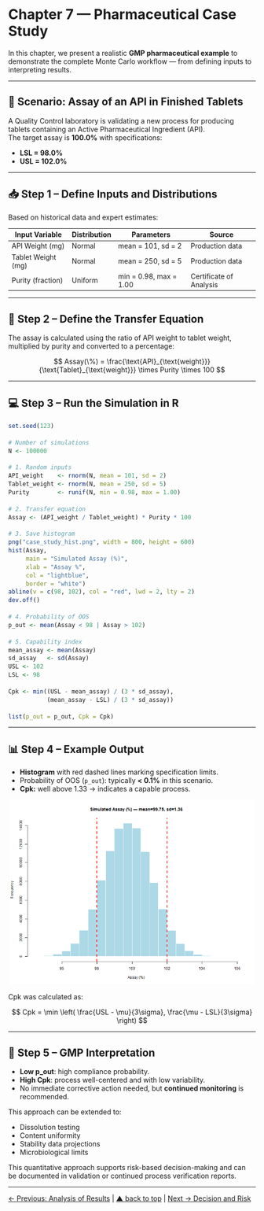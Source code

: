 # Chapter 7 — Pharmaceutical Case Study

In this chapter, we present a realistic **GMP pharmaceutical example** to demonstrate the complete Monte Carlo workflow — from defining inputs to interpreting results.

---

## 💊 Scenario: Assay of an API in Finished Tablets

A Quality Control laboratory is validating a new process for producing tablets containing an Active Pharmaceutical Ingredient (API).  
The target assay is **100.0%** with specifications:  
- **LSL = 98.0%**  
- **USL = 102.0%**

---

## 📥 Step 1 – Define Inputs and Distributions

Based on historical data and expert estimates:

| Input Variable    | Distribution  | Parameters                  | Source                  |
|-------------------|--------------|-----------------------------|-------------------------|
| API Weight (mg)   | Normal       | mean = 101, sd = 2           | Production data         |
| Tablet Weight (mg)| Normal       | mean = 250, sd = 5           | Production data         |
| Purity (fraction) | Uniform      | min = 0.98, max = 1.00        | Certificate of Analysis |

---

## 🔗 Step 2 – Define the Transfer Equation

The assay is calculated using the ratio of API weight to tablet weight, multiplied by purity and converted to a percentage:

$$
Assay(\%) = \frac{\text{API}_{\text{weight}}}{\text{Tablet}_{\text{weight}}} \times Purity \times 100
$$

---

## 💻 Step 3 – Run the Simulation in R

```r
set.seed(123)

# Number of simulations
N <- 100000

# 1. Random inputs
API_weight    <- rnorm(N, mean = 101, sd = 2)
Tablet_weight <- rnorm(N, mean = 250, sd = 5)
Purity        <- runif(N, min = 0.98, max = 1.00)

# 2. Transfer equation
Assay <- (API_weight / Tablet_weight) * Purity * 100

# 3. Save histogram
png("case_study_hist.png", width = 800, height = 600)
hist(Assay,
     main = "Simulated Assay (%)",
     xlab = "Assay %",
     col = "lightblue",
     border = "white")
abline(v = c(98, 102), col = "red", lwd = 2, lty = 2)
dev.off()

# 4. Probability of OOS
p_out <- mean(Assay < 98 | Assay > 102)

# 5. Capability index
mean_assay <- mean(Assay)
sd_assay   <- sd(Assay)
USL <- 102
LSL <- 98

Cpk <- min((USL - mean_assay) / (3 * sd_assay),
           (mean_assay - LSL) / (3 * sd_assay))

list(p_out = p_out, Cpk = Cpk)
```

---

## 📊 Step 4 – Example Output

- **Histogram** with red dashed lines marking specification limits.
- Probability of OOS (`p_out`): typically **< 0.1%** in this scenario.
- **Cpk:** well above 1.33 → indicates a capable process.

<p align="center"> <img src="images/case_study_hist.png" alt="Case Study Histogram" width="500"> </p>

Cpk was calculated as:

$$
Cpk = \min \left( \frac{USL - \mu}{3\sigma}, \frac{\mu - LSL}{3\sigma} \right)
$$

---

## 📌 Step 5 – GMP Interpretation
- **Low p_out**: high compliance probability.
- **High Cpk**: process well-centered and with low variability.
- No immediate corrective action needed, but **continued monitoring** is recommended.

This approach can be extended to:
- Dissolution testing
- Content uniformity
- Stability data projections
- Microbiological limits

This quantitative approach supports risk-based decision-making and can be documented in validation or continued process verification reports.

---
[← Previous: Analysis of Results](chapter06_analysis.md) | [▲ back to top](../#table-of-contents) | [Next → Decision and Risk](chapter08_decision-risk.md)

